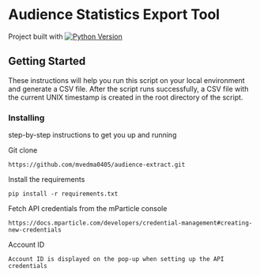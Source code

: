# Audience Statistics Export Tool

Project built with 
[![Python Version](https://img.shields.io/badge/python-3.8-green.svg)](python.org/dev/peps/pep-0569/)



## Getting Started

These instructions will help you run this script on your local environment and generate a CSV file. After the script
runs successfully, a CSV file with the current UNIX timestamp is created in the root directory of the script.

### Installing

step-by-step instructions to get you up and running

Git clone

```text
https://github.com/mvedma0405/audience-extract.git
```

Install the requirements 

```commandline
pip install -r requirements.txt
```

Fetch API credentials from the mParticle console

```text
https://docs.mparticle.com/developers/credential-management#creating-new-credentials
```

Account ID

```text
Account ID is displayed on the pop-up when setting up the API credentials 
```